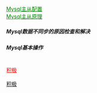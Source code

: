 <body>
<html>
<a style="display: block;color:green" href="https://github.com/Topaz1618/Topaz_work/blob/master/MySQL/MySQL%E4%B8%BB%E4%BB%8E%E9%85%8D%E7%BD%AE.md"> Mysql主从配置</a>
<a style="display: block;color:green" href="https://github.com/Topaz1618/Topaz_work/blob/master/MySQL/Mysql%E4%B8%BB%E4%BB%8E%E5%8E%9F%E7%90%86.md"> Mysql主从原理</a>
<h5> Mysql数据不同步的原因检查和解决</h5>
<h5> Mysql基本操作</h5>
  <a style="display:block;color:red" href="http://www.baidu.com">积极</a>  
 <div style="color:red">
  <a href="http://www.baidu.com">积极</a>  
 </div>
  </html>
</body>
